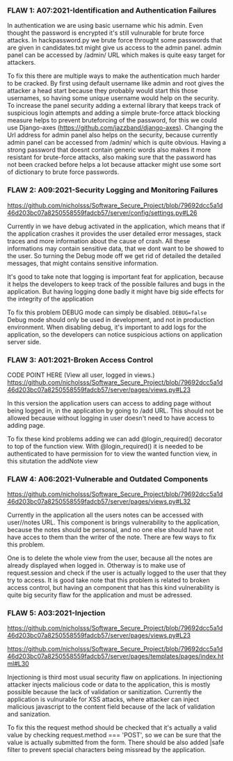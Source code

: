 ### FLAW 1: A07:2021-Identification and Authentication Failures 

In authentication we are using basic username whic his admin. Even thought the password is encrypted it's still vulnurable for brute force attacks. In hackpassword.py we brute force throught some passwords that are given in candidates.txt might give us access to the admin panel. admin panel can be accessed by /admin/ URL which makes is quite easy target for attackers. 

To fix this there are multiple ways to make the authentication much harder to be cracked. By first using default username like admin and root gives the attacker a head start because they probably would start this those usernames, so having some unique username would help on the security. To increase the panel security adding a external library that keeps track of suspicious login attempts and adding a simple brute-force attack blocking measure helps to prevent bruteforcing of the password, for this we could use Django-axes (https://github.com/jazzband/django-axes). Changing the Url address for admin panel also helps on the security, because currently admin panel can be accessed from /admin/ which is quite obvious. Having a strong password that doesnt contain generic words also makes it more resistant for brute-force attacks, also making sure that the password has not been cracked before helps a lot because attacker might use some sort of dictionary to brute force passwords.

### FLAW 2: A09:2021-Security Logging and Monitoring Failures 


https://github.com/nicholsss/Software_Secure_Project/blob/79692dcc5a1d46d203bc07a8250558559fadcb57/server/config/settings.py#L26

Currently in we have debug activated in the application, which means that if the application crashes it provides the user detailed error messages, stack traces and more information about the cause of crash. All these informations may contain sensitive data, that we dont want to be showed to the user. So turning the Debug mode off we get rid of detailed the detailed messages, that might contains sensitive information.

It's good to take note that logging is important feat for application, because it helps the developers to keep track of the possible failures and bugs in the application. But having logging done badly it might have big side effects for the integrity of the application

To fix this problem DEBUG mode can simply be disabled. ```DEBUG=false``` Debug mode should only be used in development, and not in production environment. When disabling debug, it's important to add logs for the application, so the developers can notice suspicious actions on application server side.





### FLAW 3: A01:2021-Broken Access Control

CODE POINT HERE (View all user, logged in views.)
https://github.com/nicholsss/Software_Secure_Project/blob/79692dcc5a1d46d203bc07a8250558559fadcb57/server/pages/views.py#L23


In this version the application users can access to adding page without being logged in, in the application by going to /add URL. This should not be allowed because without logging in user doesn't need to have access to adding page.

To fix these kind problems adding we can add @login_required() decorator to top of the function view. With @login_required() it is needed to be authenticated to have permission for to view the wanted function view, in this situtation the addNote view


### FLAW 4: A06:2021-Vulnerable and Outdated Components

https://github.com/nicholsss/Software_Secure_Project/blob/79692dcc5a1d46d203bc07a8250558559fadcb57/server/pages/views.py#L32

Currently in the application all the users notes can be accessed with user/<username>/notes URL. This component is brings vulnerability to the application, because the notes should be personal, and no one else should have not have acces to them than the writer of the note. There are few ways to fix this problem. 

One is to delete the whole view from the user, because all the notes are already displayed when logged in. Otherway is to make use of request.session and check if the user is actually logged to the user that they try to access. It is good take note that this problem is related to broken access control, but having an component that has this kind vulnerability is quite big security flaw for the application and must be adressed.


### FLAW 5: A03:2021-Injection

https://github.com/nicholsss/Software_Secure_Project/blob/79692dcc5a1d46d203bc07a8250558559fadcb57/server/pages/views.py#L23

https://github.com/nicholsss/Software_Secure_Project/blob/79692dcc5a1d46d203bc07a8250558559fadcb57/server/pages/templates/pages/index.html#L30

Injectioning is third most usual security flaw on applications. In injectioning attacker injects malicious code or data to the application, this is mostly possible because the lack of validation or sanitization. Currently the application is vulnurable for XSS attacks, where attacker can inject malicious javascript to the content field because of the lack of validation and sanization.

To fix this the request method should be checked that it's actually a valid value by checking request.method === 'POST', so we can be sure that the value is actually submitted from the form. There should be also added |safe filter to prevent special characters being missread by the application.